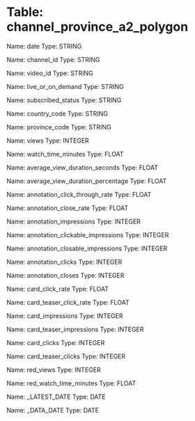 Table: channel_province_a2_polygon
==================================

Name: date
Type: STRING

Name: channel_id
Type: STRING

Name: video_id
Type: STRING

Name: live_or_on_demand
Type: STRING

Name: subscribed_status
Type: STRING

Name: country_code
Type: STRING

Name: province_code
Type: STRING

Name: views
Type: INTEGER

Name: watch_time_minutes
Type: FLOAT

Name: average_view_duration_seconds
Type: FLOAT

Name: average_view_duration_percentage
Type: FLOAT

Name: annotation_click_through_rate
Type: FLOAT

Name: annotation_close_rate
Type: FLOAT

Name: annotation_impressions
Type: INTEGER

Name: annotation_clickable_impressions
Type: INTEGER

Name: annotation_closable_impressions
Type: INTEGER

Name: annotation_clicks
Type: INTEGER

Name: annotation_closes
Type: INTEGER

Name: card_click_rate
Type: FLOAT

Name: card_teaser_click_rate
Type: FLOAT

Name: card_impressions
Type: INTEGER

Name: card_teaser_impressions
Type: INTEGER

Name: card_clicks
Type: INTEGER

Name: card_teaser_clicks
Type: INTEGER

Name: red_views
Type: INTEGER

Name: red_watch_time_minutes
Type: FLOAT

Name: _LATEST_DATE
Type: DATE

Name: _DATA_DATE
Type: DATE


